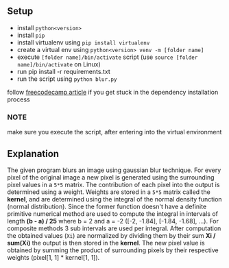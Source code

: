 ## Setup
- install `python<version>`
- install `pip`
- install virtualenv using `pip install virtualenv`
- create a virtual env using `python<version> venv -m [folder name]`
- execute `[folder name]/bin/activate` script (use `source [folder name]/bin/activate` on Linux)
- run pip install -r requirements.txt
- run the script using `python blur.py`

follow [freecodecamp article](https://www.freecodecamp.org/news/how-to-setup-virtual-environments-in-python/) if 
you get stuck in the dependency installation process

### NOTE
make sure you execute the script, after entering into the virtual environment

## Explanation
The given program blurs an image using gaussian blur technique.
For every pixel of the original image a new pixel is generated using the surrounding pixel values in a 
`5*5` matrix. The contribution of each pixel into the output is determined using a weight. Weights are 
stored in a `5*5` matrix called the __kernel__, and are determined using the integral of the 
normal density function (normal distribution). Since the former function doesn't have a definite primitive 
numerical method are used to compute the integral in intervals of length __(b - a) / 25__ where b = 2 
and a = -2 ([-2, -1.84], [-1.84, -1.68], ...). For composite methods 3 sub intervals are used per integral. 
After computation the obtained values (`Xi`) are normalized by dividing them by their sum 
__Xi / sum(Xi)__ the output is then stored in the __kernel__. The new pixel value is obtained by summing 
the product of surrounding pixels by their respective weights (pixel[1, 1] * kernel[1, 1]).

